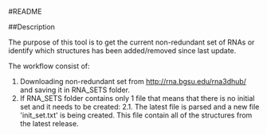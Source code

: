 #README

##Description

The purpose of this tool is to get the current non-redundant set of RNAs or identify which structures has been added/removed since last update.

The workflow consist of:

1. Downloading non-redundant set from http://rna.bgsu.edu/rna3dhub/ and saving it in RNA_SETS folder.
2. If RNA_SETS folder contains only 1 file that means that there is no initial set and it needs to be created:
2.1. The latest file is parsed and a new file 'init_set.txt' is being created. This file contain all of the structures from the latest release.

